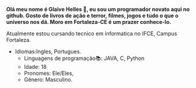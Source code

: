**Olá meu nome é Glaive Helles :sparkling_heart:, eu sou um programador novato aqui no github. Gosto de livros de ação e terror, filmes, jogos e tudo o que o universo nos dá. Moro em Fortaleza-CE é um prazer conhece-lo.**

Atualmente estou cursando tecnico em informatica no IFCE, Campus Fortaleza.
 
- Idiomas:Ingles, Portugues. 
  - Linguagens de programação📚: JAVA, C, Python
  - Idade: 18
  - Pronomes: Ele/Eles,
  - Gênero: Masculino. 
